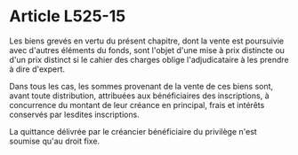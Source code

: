 # Article L525-15

Les biens grevés en vertu du présent chapitre, dont la vente est poursuivie avec d'autres éléments du fonds, sont l'objet d'une mise à prix distincte ou d'un prix distinct si le cahier des charges oblige l'adjudicataire à les prendre à dire d'expert.

Dans tous les cas, les sommes provenant de la vente de ces biens sont, avant toute distribution, attribuées aux bénéficiaires des inscriptions, à concurrence du montant de leur créance en principal, frais et intérêts conservés par lesdites inscriptions.

La quittance délivrée par le créancier bénéficiaire du privilège n'est soumise qu'au droit fixe.
